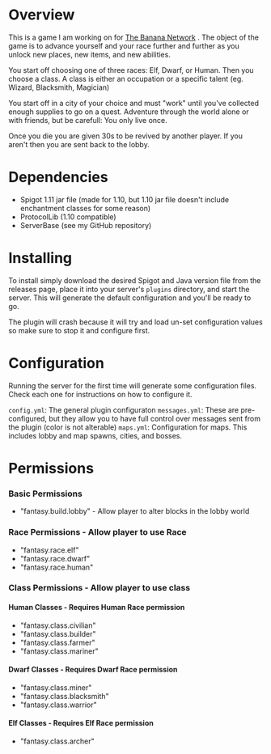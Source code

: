 # Overview

This is a game I am working on for [The Banana Network](http://banananetwork.us) . The object of the game is to advance yourself and your race further and further as you unlock new places, new items, and new abilities.

You start off choosing one of three races: Elf, Dwarf, or Human. Then you choose a class. A class is either an occupation or a specific talent (eg. Wizard, Blacksmith, Magician)

You start off in a city of your choice and must "work" until you've collected enough supplies to go on a quest. Adventure through the world alone or with friends, but be carefull: You only live once.

Once you die you are given 30s to be revived by another player. If you aren't then you are sent back to the
lobby.

# Dependencies
* Spigot 1.11 jar file (made for 1.10, but 1.10 jar file doesn't include enchantment classes for some reason)
* ProtocolLib (1.10 compatible)
* ServerBase (see my GitHub repository)

# Installing

To install simply download the desired Spigot and Java version file from the releases page, place it into your server's ```plugins``` directory, and start the server. This will generate the default configuration and you'll be ready to go.

The plugin will crash because it will try and load un-set configuration values so make sure to stop it and configure first.

# Configuration

Running the server for the first time will generate some configuration files. Check each one for instructions on how to configure it.

```config.yml```: The general plugin configuraton
```messages.yml```: These are pre-configured, but they allow you to have full control over messages sent from the plugin (color is not alterable)
```maps.yml```: Configuration for maps. This includes lobby and map spawns, cities, and bosses.

# Permissions

### Basic Permissions
* "fantasy.build.lobby" - Allow player to alter blocks in the lobby world

### Race Permissions - Allow player to use Race
* "fantasy.race.elf"
* "fantasy.race.dwarf"
* "fantasy.race.human"

### Class Permissions - Allow player to use class

#### Human Classes - Requires Human Race permission
* "fantasy.class.civilian"
* "fantasy.class.builder"
* "fantasy.class.farmer"
* "fantasy.class.mariner"

#### Dwarf Classes - Requires Dwarf Race permission
* "fantasy.class.miner"
* "fantasy.class.blacksmith"
* "fantasy.class.warrior"

#### Elf Classes - Requires Elf Race permission
* "fantasy.class.archer"
